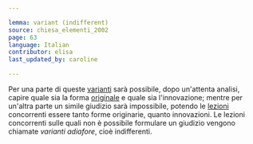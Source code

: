 ```yaml
---

lemma: variant (indifferent)
source: chiesa_elementi_2002
page: 63
language: Italian
contributor: elisa
last_updated_by: caroline

---
```


Per una parte di queste [varianti](variant.html) sarà possibile, dopo un'attenta analisi, capire quale sia la forma [originale](original.html) e quale sia l'innovazione; mentre per un'altra parte un simile giudizio sarà impossibile, potendo le [lezioni](readingVariant.html) concorrenti essere tanto forme originarie, quanto innovazioni. Le lezioni concorrenti sulle quali non è possibile formulare un giudizio vengono chiamate _varianti adiafore_, cioè indifferenti.

